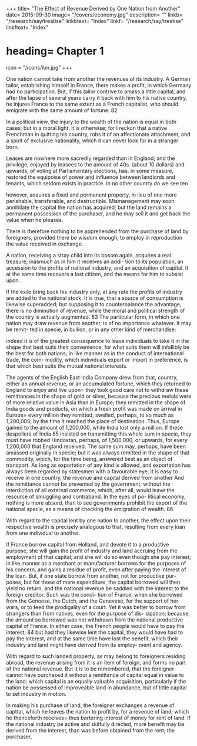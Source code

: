 +++
title= "The Effect of Revenue Derived by One Nation from Another"
date= 2015-09-30
image= "/covers/economy.jpg"
description= ""
linkb= "/research/say/treatise"
linkbtext= "Index"
linkf= "/research/say/treatise"
linkftext= "Index"
# heading= Chapter 1
icon = "/icons/ibn.jpg"
+++

One nation cannot take from another the revenues of its industry. A German tailor, establishing himself in France, there makes a profit, in which Germany had no participation. But, if this tailor contrive to amass a little capital, and after the lapse of several years carry it back with him to his native country, he injures France to the same extent as a French capitalist, who should emigrate with the same amount of fortune. 82

In a political view, the injury to the wealth of the nation is equal in both cases; but in a moral light, it is otherwise; for I reckon that a native Frenchman in quitting his country, robs it of an affectionate attachment, and a spirit of exclusive nationality, which it can never look for in a stranger born.

Leases are nowhere more sacredly regarded than in England; and the privilege, enjoyed by leasees to the amount of 40s.
(about 10 dollars) and upwards, of voting at Parliamentary elections, has. in some measure, restored the equipoise of
power and influence between landlords and tenants, which seldom exists in practice. In no other country do we see ten

however, acquires a fixed and permanent property, in lieu of  one more perishable, transferable, and destructible. Mismanagement may soon annihilate the capital the nation has acquired; but the land remains a permanent possession of the purchaser, and he may sell it and get back the value when he pleases. 

There is therefore nothing to be apprehended from the purchase of land by foreigners, provided there be wisdom
enough, to employ in reproduction the value received in exchange.

A nation, receiving a stray child into its bosom again, acquires a real treasure; inasmuch as in him it receives an addi-
tion to its population, an accession to the profits of national industry, and an acquisition of capital. It at the same time
recovers a lost citizen, and the means for him to subsist upon.

If the exile bring back his industry only, at any rate the profits of industry are added to the national stock. It is true, that a source of consumption is likewise superadded; but supposing it to counterbalance the advantage, there is no diminution
of revenue, while the moral and political strength of the country is actually augmented. 83
The particular form, in which one nation may draw revenue from another, is of no importance whatever. It may be remit-
ted in specie, in bullion, or in any other kind of merchandise:

indeed it is of the greatest consequence to leave individuals
to take it in the shape that best suits their convenience; for
what suits them will infallibly be the best for both nations; in
like manner as in the conduct of international trade, the com-
modity, which individuals export or import in preference, is
that which best suits the mutual national interests. 

The agents of the English East India Company drew from that, country, either an annual revenue, or an accumulated fortune, which they returned to England to enjoy and live upon= they took good care not to withdraw these remittances in the shape of gold or silver, because the precious metals were of more relative value in Asia than in Europe; they remitted in the shape
of India goods and products, on which a fresh profit was made on arrival in Europe= every million they remitted, swelled,
perhaps, to so much as 1,200,000, by the time it reached the place of destination. Thus, Europe gained to the amount of
1,200,000, while India lost only a million. If these despoilers of India 85 insisted on transmitting this whole sum in specie,
they must have robbed Hindostan, perhaps, of 1,500,000, or upwards, for every 1,200,000 that England received. The same
sum may, perhaps, have been amassed originally in specie; but it was always remitted in the shape of that commodity,
which, for the time being, answered best as an object of transport. As long as exportation of any kind is allowed, and exportation has always been regarded by statesmen with a favourable eye, it is easy to receive in one country, the revenue and capital derived from another And the remittance cannot be prevented by the government, without the interdiction of all external commerce, which, after all, would leave the resource of smuggling and contraband. In the eyes of po-
litical economy, nothing is more absurd, than to see governments prohibit the export of the national specie, as a means
of checking the emigration of wealth. 86 

With regard to the capital lent by one nation to another, the effect upon their respective wealth is precisely analogous to
that, resulting from every loan from one individual to another.

If France borrow capital from Holland, and devote it to a productive purpose, she will gain the profit of industry and
land accruing from the employment of that capital; and she
will do so even though she pay interest; in like manner as a
merchant or manufacturer borrows for the purposes of his
concern, and gains a residue of profit, even after paying the
interest of the loan.
But, if one state borrow from another, not for productive pur-
poses, but for those of mere expenditure, the capital borrowed
will then yield no return, and the national revenue be saddled
with the interest to the foreign creditor. Such was the condi-
tion of France, when she borrowed from the Genoese, the
Dutch, and the Genevese, for the support of her wars, or to
feed the prodigality of a court. Yet it was better to borrow
from strangers than from natives, even for the purpose of dis-
sipation; because, the amount so borrowed was not withdrawn
from the national productive capital of France. In either case,
the French people would have to pay the interest; 84 but had
they likewise lent the capital, they would have had to pay the
interest, and at the same time have lost the benefit, which
their industry and land might have derived from its employ-
ment and agency.

With regard to such landed property, as may belong to foreigners residing abroad, the revenue arising from it is an item
of foreign, and forms no part of the national revenue. But it is
to be remembered, that the foreigner cannot have purchased it without a remittance of capital equal in value to the land;
which capital is an equally valuable acquisition, particularly
if the nation be possessed of improveable land in abundance, but of little capital to set industry in motion. 

In making his
purchase of land, the foreigner exchanges a revenue of capttal, which he leaves the nation to profit by, for a revenue of
land; which he thenceforth receives= thus bartering interest of
money for rent of land. If the national industry be active and
skilfully directed, more benefit may be derived from the interest, than was before obtained from the rent; the purchaser,
